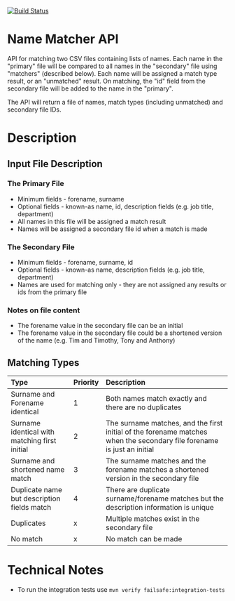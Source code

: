 [![Build Status](https://travis-ci.com/gregzealley/name-matcher-api.svg?branch=master)](https://travis-ci.com/gregzealley/name-matcher-api)

# Name Matcher API
API for matching two CSV files containing lists of names. Each name in the "primary" file will be compared to all names
in the "secondary" file using "matchers" (described below). Each name will be assigned a match type result, or an "unmatched"
result. On matching, the "id" field from the secondary file will be added to the name in the "primary".

The API will return a file of names, match types (including unmatched) and secondary file IDs. 

# Description

## Input File Description

### The Primary File

* Minimum fields - forename, surname
* Optional fields - known-as name, id, description fields (e.g. job title, department)  
* All names in this file will be assigned a match result
* Names will be assigned a secondary file id when a match is made

### The Secondary File

* Minimum fields - forename, surname, id
* Optional fields - known-as name, description fields (e.g. job title, department)
* Names are used for matching only - they are not assigned any results or ids from the primary file

### Notes on file content

* The forename value in the secondary file can be an initial
* The forename value in the secondary file could be a shortened version of the name (e.g. Tim and Timothy, Tony and Anthony)

## Matching Types

| Type | Priority | Description |
| :--- | :--- | :--- |
| Surname and Forename identical | 1 | Both names match exactly and there are no duplicates |
| Surname identical with matching first initial | 2 | The surname matches, and the first initial of the forename matches when the secondary file forename is just an initial |
| Surname and shortened name match | 3 | The surname matches and the forename matches a shortened version in the secondary file |
| Duplicate name but description fields match | 4 | There are duplicate surname/forename matches but the description information is unique |
| Duplicates | x | Multiple matches exist in the secondary file |
| No match | x | No match can be made |

# Technical Notes

* To run the integration tests use `mvn verify failsafe:integration-tests`
